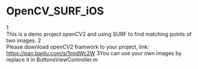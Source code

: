 # OpenCV_SURF_iOS
1<br />This is a demo project openCV2 and using SURF to find matching points of two images.
2<br />Please download openCV2 framwork to your project, link: https://pan.baidu.com/s/1midWc2W
3You can use your own images by replace it in ButtonsViewController.m
